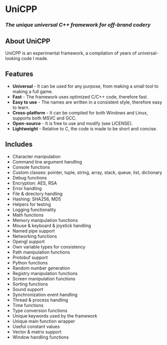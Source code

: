 # UniCPP
### *The unique universal C++ framework for off-brand codery*

## About UniCPP
UniCPP is an experimental framework, a compilation of years of universal-looking code I made.

## Features
- **Universal** - It can be used for any purpose, from making a small tool to making a full game.
- **Fast** - The framework uses optimized C/C++ code, therefore fast.
- **Easy to use** - The names are written in a consistent style, therefore easy to learn.
- **Cross-platform** - It can be compiled for both Windows and Linux, supports both MSVC and GCC.
- **Open-source** - It is free to use and modify (see LICENSE).
- **Lightweight** - Relative to C, the code is made to be short and concise.

## Includes
- Character manipulation
- Command line argument handling
- Console functions
- Custom classes: pointer, tuple, string, array, stack, queue, list, dictionary
- Debug functions
- Encryption: AES, RSA
- Error handling
- File & directory handling
- Hashing: SHA256, MD5
- Helpers for testing
- Logging functionality
- Math functions
- Memory manipulation functions
- Mouse & keyboard & joystick handling
- Named pipe support
- Networking functions
- Opengl support
- Own variable types for consistency
- Path manipulation functions
- Protobuf support
- Python functions
- Random number generation
- Registry manipulation functions
- Screen manipulation functions
- Sorting functions
- Sound support
- Synchronization event handling
- Thread & process handling
- Time functions
- Type conversion functions
- Unique keywords used by the framework
- Unique main function wrapper
- Useful constant values
- Vector & matrix support
- Window handling functions
